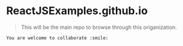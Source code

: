 # ReactJSExamples.github.io
> This will be the main repo to browse through this origanization.

`You are welcome to collaborate :smile:`
